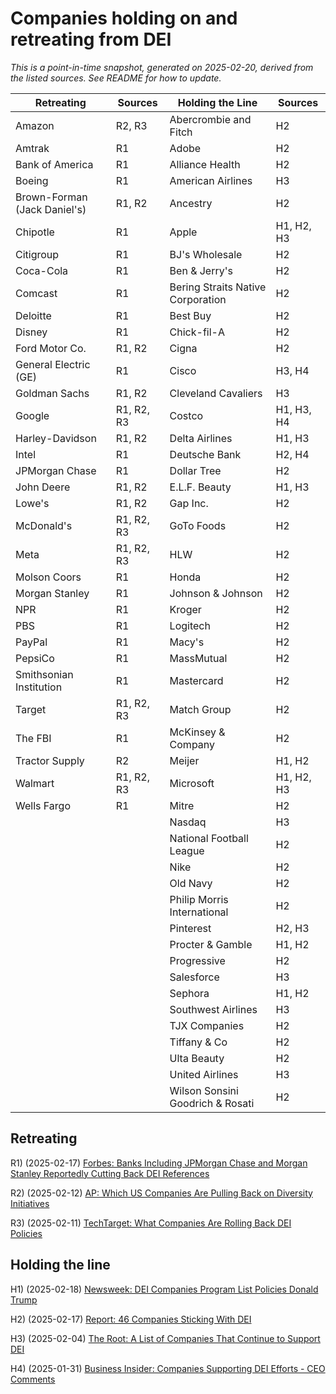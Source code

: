 # Companies holding on and retreating from DEI
*This is a point-in-time snapshot, generated on 2025-02-20, derived from the listed sources. See README for how to update.*

| Retreating | Sources | Holding the Line | Sources |
|------------|---------|------------------|---------|
| Amazon | R2, R3 | Abercrombie and Fitch | H2 |
| Amtrak | R1 | Adobe | H2 |
| Bank of America | R1 | Alliance Health | H2 |
| Boeing | R1 | American Airlines | H3 |
| Brown-Forman (Jack Daniel's) | R1, R2 | Ancestry | H2 |
| Chipotle | R1 | Apple | H1, H2, H3 |
| Citigroup | R1 | BJ's Wholesale | H2 |
| Coca-Cola | R1 | Ben & Jerry's | H2 |
| Comcast | R1 | Bering Straits Native Corporation | H2 |
| Deloitte | R1 | Best Buy | H2 |
| Disney | R1 | Chick-fil-A | H2 |
| Ford Motor Co. | R1, R2 | Cigna | H2 |
| General Electric (GE) | R1 | Cisco | H3, H4 |
| Goldman Sachs | R1, R2 | Cleveland Cavaliers | H3 |
| Google | R1, R2, R3 | Costco | H1, H3, H4 |
| Harley-Davidson | R1, R2 | Delta Airlines | H1, H3 |
| Intel | R1 | Deutsche Bank | H2, H4 |
| JPMorgan Chase | R1 | Dollar Tree | H2 |
| John Deere | R1, R2 | E.L.F. Beauty | H1, H3 |
| Lowe's | R1, R2 | Gap Inc. | H2 |
| McDonald's | R1, R2, R3 | GoTo Foods | H2 |
| Meta | R1, R2, R3 | HLW | H2 |
| Molson Coors | R1 | Honda | H2 |
| Morgan Stanley | R1 | Johnson & Johnson | H2 |
| NPR | R1 | Kroger | H2 |
| PBS | R1 | Logitech | H2 |
| PayPal | R1 | Macy's | H2 |
| PepsiCo | R1 | MassMutual | H2 |
| Smithsonian Institution | R1 | Mastercard | H2 |
| Target | R1, R2, R3 | Match Group | H2 |
| The FBI | R1 | McKinsey & Company | H2 |
| Tractor Supply | R2 | Meijer | H1, H2 |
| Walmart | R1, R2, R3 | Microsoft | H1, H2, H3 |
| Wells Fargo | R1 | Mitre | H2 |
|  |  | Nasdaq | H3 |
|  |  | National Football League | H2 |
|  |  | Nike | H2 |
|  |  | Old Navy | H2 |
|  |  | Philip Morris International | H2 |
|  |  | Pinterest | H2, H3 |
|  |  | Procter & Gamble | H1, H2 |
|  |  | Progressive | H2 |
|  |  | Salesforce | H3 |
|  |  | Sephora | H1, H2 |
|  |  | Southwest Airlines | H3 |
|  |  | TJX Companies | H2 |
|  |  | Tiffany & Co | H2 |
|  |  | Ulta Beauty | H2 |
|  |  | United Airlines | H3 |
|  |  | Wilson Sonsini Goodrich & Rosati | H2 |



## Retreating


R1) (2025-02-17) [Forbes: Banks Including JPMorgan Chase and Morgan Stanley Reportedly Cutting Back DEI References](https://www.forbes.com/sites/conormurray/2025/02/17/banks-including-jpmorgan-chase-and-morgan-stanley-reportedly-cutting-back-dei-references-here-are-all-the-companies-rolling-back-dei/)

R2) (2025-02-12) [AP: Which US Companies Are Pulling Back on Diversity Initiatives](https://www.ap.org/news-highlights/spotlights/2025/which-us-companies-are-pulling-back-on-diversity-initiatives/)

R3) (2025-02-11) [TechTarget: What Companies Are Rolling Back DEI Policies](https://www.techtarget.com/whatis/feature/What-companies-are-rolling-back-DEI-policies)

## Holding the line


H1) (2025-02-18) [Newsweek: DEI Companies Program List Policies Donald Trump](https://www.newsweek.com/dei-companies-program-list-policies-donald-trump-2032960)

H2) (2025-02-17) [Report: 46 Companies Sticking With DEI](https://buildremote.co/companies/keeping-dei/)

H3) (2025-02-04) [The Root: A List of Companies That Continue to Support DEI](https://www.theroot.com/a-list-of-companies-that-continue-to-support-dei-1851755249)

H4) (2025-01-31) [Business Insider: Companies Supporting DEI Efforts - CEO Comments](https://www.businessinsider.com/companies-supporting-dei-efforts-ceo-comments-2025-1)
